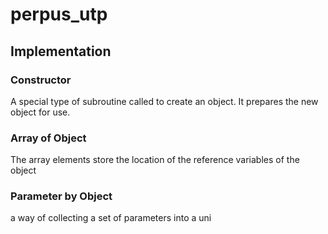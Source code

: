 # perpus_utp
## Implementation
### Constructor
A special type of subroutine called to create an object. It prepares the new object for use.
### Array of Object
The array elements store the location of the reference variables of the object
### Parameter by Object
a way of collecting a set of parameters into a uni